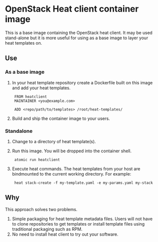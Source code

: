# OpenStack Heat client container image

This is a base image containing the OpenStack heat client. It may be used stand-alone but it is more useful for using as a base image to layer your heat templates on.

## Use

### As a base image

1. In your heat template repository create a Dockerfile built on this image and add your heat templates.

        FROM heatclient
        MAINTAINER <you@example.com>

        ADD <repo/path/to/templates> /root/heat-templates/

1. Build and ship the container image to your users.

### Standalone

1. Change to a directory of heat template(s).
1. Run this image. You will be dropped into the container shell.

        atomic run heatclient

1. Execute heat commands. The heat templates from your host are bindmounted to the current working directory. For example:

        heat stack-create -f my-template.yaml -e my-params.yaml my-stack

## Why

This approach solves two problems.

1. Simple packaging for heat template metadata files. Users will not have to clone repositories to get templates or install template files using traditional packaging such as RPM.
1. No need to install heat client to try out your software.
